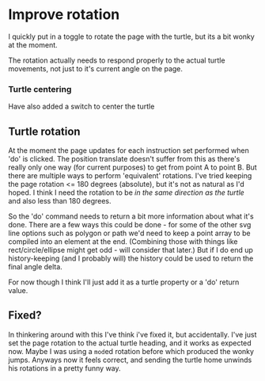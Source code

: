 Improve rotation
================

I quickly put in a toggle to rotate the page with the turtle, but its a bit wonky at the moment.

The rotation actually needs to respond properly to the actual turtle movements, not just to it's current angle on the page.


### Turtle centering

Have also added a switch to center the turtle




Turtle rotation
---------------

At the moment the page updates for each instruction set performed when 'do' is clicked.
The position translate doesn't suffer from this as there's really only one way (for current purposes) to get from point A to point B.
But there are multiple ways to perform 'equivalent' rotations.
I've tried keeping the page rotation <= 180 degrees (absolute), but it's not as natural as I'd hoped.
I think I need the rotation to be *in the same direction as the turtle* and also less than 180 degrees.

So the 'do' command needs to return a bit more information about what it's done.
There are a few ways this could be done - for some of the other svg line options such as polygon or path we'd need to keep a point array to be compiled into an element at the end.
(Combining those with things like rect/circle/ellipse might get odd - will consider that later.)
But if I do end up history-keeping (and I probably will) the history could be used to return the final angle delta.

For now though I think I'll just add it as a turtle property or a 'do' return value.


Fixed?
------
In thinkering around with this I've think i've fixed it, but accidentally.
I've just set the page rotation to the actual turtle heading, and it works as expected now.
Maybe I was using a `mod`ed rotation before which produced the wonky jumps.
Anyways now it feels correct, and sending the turtle home unwinds his rotations in a pretty funny way.

